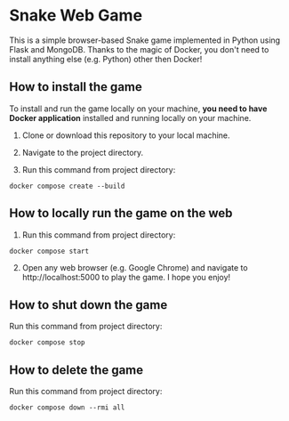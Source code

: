 # Snake Web Game

This is a simple browser-based Snake game implemented in Python using Flask and MongoDB. Thanks to the magic of Docker, you don't need to install anything else (e.g. Python) other then Docker!

## How to install the game
 
To install and run the game locally on your machine, **you need to have Docker application** installed and running locally on your machine.

1. Clone or download this repository to your local machine.

2. Navigate to the project directory.

3. Run this command from project directory:

```
docker compose create --build 
```

## How to locally run the game on the web

1. Run this command from project directory:

```
docker compose start 
```

2. Open any web browser (e.g. Google Chrome) and navigate to http://localhost:5000 to play the game. I hope you enjoy!

## How to shut down the game

Run this command from project directory:

```
docker compose stop
```

## How to delete the game

Run this command from project directory:

```
docker compose down --rmi all
```

